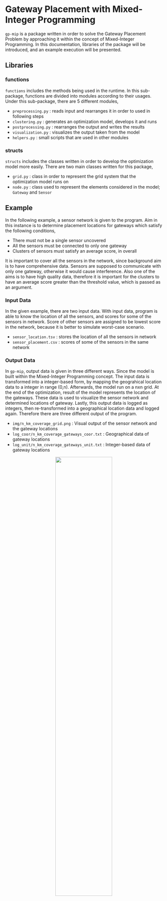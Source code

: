 # Gateway Placement with Mixed-Integer Programming

`gp-mip` is a package written in order to solve the Gateway Placement Problem by approaching it within the concept of Mixed-Integer Programming. In this documentation, libraries of the package will be introduced, and an example execution will be presented.


## Libraries 

### functions

`functions` includes the methods being used in the runtime. In this sub-package, functions are divided into modules according to their usages. Under this sub-package, there are 5 different modules,

  - `preprocessing.py` : reads input and rearranges it in order to used in following steps
  - `clustering.py` : generates an optimization model, develops it and runs 
  - `postprocessing.py` : rearranges the output and writes the results
  - `visualization.py` : visualizes the output taken from the model
  - `helpers.py` : small scripts that are used in other modules

### structs

`structs` includes the classes written in order to develop the optimization model more easily. There are two main classes written for this package,

  - `grid.py` : class in order to represent the grid system that the optimization model runs on
  - `node.py` : class used to represent the elements considered in the model; `Gateway` and `Sensor`


## Example

In the following example, a sensor network is given to the program. Aim in this instance is to determine placement locations for gateways which satisfy the following conditions,
   
   - There must not be a single sensor uncovered
   - All the sensors must be connected to only one gateway
   - Clusters of sensors must satisfy an average score, in overall

It is important to cover all the sensors in the network, since background aim is to have comprehensive data. Sensors are supposed to communicate with only one gateway, otherwise it would cause interference. Also one of the aims is to have high quality data, therefore it is important for the clusters to have an average score greater than the threshold value, which is passed as an argument.


### Input Data

In the given example, there are two input data. With input data, program is able to know the location of all the sensors, and scores for some of the sensors in network. Score of other sensors are assigned to be lowest score in the network, because it is better to simulate worst-case scenario.

  - `sensor_location.tsv` : stores the location of all the sensors in network
  - `sensor_placement.csv` : scores of some of the sensors in the same network

### Output Data

In `gp-mip`, output data is given in three different ways. Since the model is built within the Mixed-Integer Programming concept. The input data is transformed into a integer-based form, by mapping the geograhical location data to a integer in range (0,n). Afterwards, the model run on a nxn grid. At the end of the optimization, result of the model represents the location of the gateways. These data is used to visualize the sensor network and determined locations of gateway. Lastly, this output data is logged as integers, then re-transformed into a geographical location data and logged again. Therefore there are three different output of the program.

  - `img/n_km_coverage_grid.png` : Visual output of the sensor network and the gateway locations
  - `log_coor/n_km_coverage_gateways_coor.txt` : Geographical data of gateway locations
  - `log_unit/n_km_coverage_gateways_unit.txt` : Integer-based data of gateway locations

<p style="text-align: center">
  <img src="https://github.com/canbatuhan/gp-mip/blob/main/docs/output/img/top_30_sensors/10_km_coverage_grid.png?raw=true" style="margin: auto; width: 60%;">
</p>
